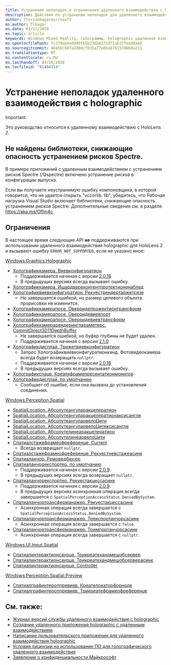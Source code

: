 ```yaml
---
title: Устранение неполадок и ограничения удаленного взаимодействия с holographic
description: Действия по устранению неполадок для удаленного взаимодействия holographic в HoloLens 2.
author: florianbagarmicrosoft
ms.author: flbagar
ms.date: 03/11/2020
ms.topic: article
keywords: Windows Mixed Reality, голограммы, holographic удаленное взаимодействие, удаленная визуализация, Сетевая визуализация, HoloLens, удаленные голограммы, устранение неполадок, помощь
ms.openlocfilehash: fc379eb4ad849fb5b236b82719711b37fead8a68
ms.sourcegitcommit: 48456c607a2d0dcf035a77e8ba67615396b0a211
ms.translationtype: MT
ms.contentlocale: ru-RU
ms.lasthandoff: 04/16/2020
ms.locfileid: "81484314"
---
```

# <a name="holographic-remoting-troubleshooting"></a>Устранение неполадок удаленного взаимодействия с holographic

> [!IMPORTANT]
> Это руководство относится к удаленному взаимодействию с HoloLens 2.

## <a name="spectre-mitigated-libraries-not-found"></a>Не найдены библиотеки, снижающие опасность устранением рисков Spectre.

В примере приложений с удаленным взаимодействием с устранением рисков Spectre (/Qspectre) включено устранение рисков в конфигурации выпуска.

Если вы получаете неустранимую ошибку компоновщика, в которой говорится, что не удается открыть "vccorlib. lib", убедитесь, что Рабочая нагрузка Visual Studio включает библиотеки, снижающие опасность устранением рисков Spectre. Дополнительные сведения см. в разделе https://aka.ms/Ofhn4c.

## <a name="limitations"></a>Ограничения

В настоящее время следующие API **не** поддерживаются при использовании удаленного взаимодействия holographic для HoloLens 2 и вызывают ошибку ```ERROR_NOT_SUPPORTED```, если не указано иное:

[Windows.Graphics.Holographic](https://docs.microsoft.com/uwp/api/windows.graphics.holographic)

* [Холографиккамера. Виевконфигуратион](https://docs.microsoft.com/uwp/api/windows.graphics.holographic.holographiccamera.viewconfiguration)
  - Поддерживается начиная с версии [2.0.18](holographic-remoting-version-history.md#v2.0.18)
  - В предыдущих версиях всегда вызывает ошибку.
* [Холографиккамера. Ишардвареконтентпротектионенаблед](https://docs.microsoft.com/uwp/api/windows.graphics.holographic.holographiccamera.ishardwarecontentprotectionenabled#Windows_Graphics_Holographic_HolographicCamera_IsHardwareContentProtectionEnabled)
* [Холографиквиевконфигуратион. Рекуестрендертаржетсизе](https://docs.microsoft.com/uwp/api/windows.graphics.holographic.holographicviewconfiguration.requestrendertargetsize#Windows_Graphics_Holographic_HolographicViewConfiguration_RequestRenderTargetSize_Windows_Foundation_Size_)
  - Не завершается ошибкой, но размер целевого объекта прорисовки не изменится.
* [Холографиккамерапосе. Оверридепрожектионтрансформ](https://docs.microsoft.com/uwp/api/windows.graphics.holographic.holographiccamerapose.overrideprojectiontransform)
* [Холографиккамерапосе. Оверридевиевпорт](https://docs.microsoft.com/uwp/api/windows.graphics.holographic.holographiccamerapose.overrideviewport)
* [Холографиккамерапосе. Оверридевиевтрансформ](https://docs.microsoft.com/uwp/api/windows.graphics.holographic.holographiccamerapose.overrideviewtransform)
* [Холографиккамерарендерингпараметерс. CommitDirect3D11DepthBuffer](https://docs.microsoft.com/uwp/api/windows.graphics.holographic.holographiccamerarenderingparameters.commitdirect3d11depthbuffer#Windows_Graphics_Holographic_HolographicCameraRenderingParameters_CommitDirect3D11DepthBuffer_Windows_Graphics_DirectX_Direct3D11_IDirect3DSurface_)
  - Не завершается ошибкой, но буфер глубины не будет удален.
  - Поддерживается начиная с версии [2.1.0](holographic-remoting-version-history.md#v2.1.0)
* [Холографикдисплай. Трижетвиевконфигуратион](https://docs.microsoft.com/uwp/api/windows.graphics.holographic.holographicdisplay.trygetviewconfiguration)
  - Запрос Холографиквиевконфигуратионкинд. Фотовидеокамера всегда будет возвращать ```nullptr```.
  - Поддерживается начиная с версии [2.0.18](holographic-remoting-version-history.md#v2.0.18)
  - В предыдущих версиях всегда вызывает ошибку.
* [Холографикспаце. Креатефрамепресентатионмонитор](https://docs.microsoft.com/uwp/api/windows.graphics.holographic.holographicspace.createframepresentationmonitor)
* [Холографикдисплай. по умолчанию](https://docs.microsoft.com/uwp/api/windows.graphics.holographic.holographicdisplay.getdefault#Windows_Graphics_Holographic_HolographicDisplay_GetDefault)
  - Сообщает об ошибке, если она вызвана до установления соединения.


[Windows.Perception.Spatial](https://docs.microsoft.com/uwp/api/windows.perception.spatial)

* [SpatialLocation. Абсолутеангуларакцелератион](https://docs.microsoft.com/uwp/api/windows.perception.spatial.spatiallocation.absoluteangularacceleration)
* [SpatialLocation. Абсолутеангуларакцелератионаксисангле](https://docs.microsoft.com/uwp/api/windows.perception.spatial.spatiallocation.absoluteangularaccelerationaxisangle)
* [SpatialLocation. АбсолутеангуларвелоЦити](https://docs.microsoft.com/uwp/api/windows.perception.spatial.spatiallocation.absoluteangularvelocity)
* [SpatialLocation. АбсолутеангуларвелоЦитяксисангле](https://docs.microsoft.com/uwp/api/windows.perception.spatial.spatiallocation.absoluteangularvelocityaxisangle)
* [SpatialLocation. Абсолутелинеаракцелератион](https://docs.microsoft.com/uwp/api/windows.perception.spatial.spatiallocation.absolutelinearacceleration)
* [SpatialLocation. АбсолутелинеарвелоЦити](https://docs.microsoft.com/uwp/api/windows.perception.spatial.spatiallocation.absolutelinearvelocity)
* [Спатиалстажефрамеофреференце. Current](https://docs.microsoft.com/uwp/api/windows.perception.spatial.spatialstageframeofreference.current)
  - Всегда возвращает ```nullptr```.
* [Спатиалстажефрамеофреференце. Рекуестневстажеасинк](https://docs.microsoft.com/uwp/api/windows.perception.spatial.spatialstageframeofreference.requestnewstageasync)
* [Спатиаланчор. Ремоведбюсер](https://docs.microsoft.com/uwp/api/windows.perception.spatial.spatialanchor.removedbyuser)
* [Спатиаланчорекспортер. по умолчанию](https://docs.microsoft.com/uwp/api/windows.perception.spatial.spatialanchorexporter.getdefault
)
  - Поддерживается начиная с версии [2.0.9](holographic-remoting-version-history.md#v2.0.9). 
  - В предыдущих версиях всегда возвращает ```nullptr```. 
* [Спатиаланчорекспортер. Рекуестакцессасинк](https://docs.microsoft.com/uwp/api/windows.perception.spatial.spatialanchorexporter.requestaccessasync
)
  - Поддерживается начиная с версии [2.0.9](holographic-remoting-version-history.md#v2.0.9). 
  - В предыдущих версиях асинхронная операция всегда завершается с ```SpatialPerceptionAccessStatus.DeniedBySystem```.
* [Спатиаланчортрансферманажер. Рекуестакцессасинк](https://docs.microsoft.com/uwp/api/windows.perception.spatial.spatialanchortransfermanager.requestaccessasync#Windows_Perception_Spatial_SpatialAnchorTransferManager_RequestAccessAsync)
  - Асинхронная операция всегда завершается с ```SpatialPerceptionAccessStatus.DeniedBySystem```.
* [Спатиаланчортрансферманажер. Трекспортанчорсасинк](https://docs.microsoft.com/uwp/api/windows.perception.spatial.spatialanchortransfermanager.tryexportanchorsasync#Windows_Perception_Spatial_SpatialAnchorTransferManager_TryExportAnchorsAsync_Windows_Foundation_Collections_IIterable_Windows_Foundation_Collections_IKeyValuePair_System_String_Windows_Perception_Spatial_SpatialAnchor___Windows_Storage_Streams_IOutputStream_)
  - Асинхронная операция всегда завершается с ```false```.
* [Спатиаланчортрансферманажер. Тримпортанчорсасинк](https://docs.microsoft.com/uwp/api/windows.perception.spatial.spatialanchortransfermanager.tryimportanchorsasync
)
  - Асинхронная операция всегда завершается с ```nullptr```.

[Windows.UI.Input.Spatial](https://docs.microsoft.com/uwp/api/windows.ui.input.spatial)

* [Спатиалинтерактионсаурце. Трикреатехандмешобсервер](https://docs.microsoft.com/uwp/api/windows.ui.input.spatial.spatialinteractionsource.trycreatehandmeshobserver#Windows_UI_Input_Spatial_SpatialInteractionSource_TryCreateHandMeshObserver)
* [Спатиалинтерактионсаурце. Трикреатехандмешобсерверасинк](https://docs.microsoft.com/uwp/api/windows.ui.input.spatial.spatialinteractionsource.trycreatehandmeshobserverasync)
* [Спатиалинтерактионсаурце. Controller](https://docs.microsoft.com/uwp/api/windows.ui.input.spatial.spatialinteractionsource.controller#Windows_UI_Input_Spatial_SpatialInteractionSource_Controller)

[Windows.Perception.Spatial.Preview](https://docs.microsoft.com/uwp/api/windows.perception.spatial.preview)

* [Спатиалграфинтероппревиев. Креателокаторфорноде](https://docs.microsoft.com/uwp/api/windows.perception.spatial.preview.spatialgraphinteroppreview.createlocatorfornode)
* [Спатиалграфинтероппревиев. Трикреатефрамеофреференце](https://docs.microsoft.com/uwp/api/windows.perception.spatial.preview.spatialgraphinteroppreview.trycreateframeofreference)

## <a name="see-also"></a>См. также:
* [Журнал версий службы удаленного взаимодействия с holographic](holographic-remoting-version-history.md)
* [Создание удаленного приложения holographic с удаленным взаимодействием](holographic-remoting-create-host.md)
* [Написание пользовательского приложения для удаленного взаимодействия holographic](holographic-remoting-create-player.md)
* [Условия лицензии на использование ПО для голографического удаленного взаимодействия](https://docs.microsoft.com/legal/mixed-reality/microsoft-holographic-remoting-software-license-terms)
* [Заявление о конфиденциальности Майкрософт](https://go.microsoft.com/fwlink/?LinkId=521839)
